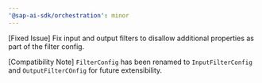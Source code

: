 ```yaml
---
'@sap-ai-sdk/orchestration': minor
---
```

[Fixed Issue] Fix input and output filters to disallow additional properties as part of the filter config.

[Compatibility Note] `FilterConfig` has been renamed to `InputFilterConfig` and `OutputFilterCOnfig` for future extensibility.
